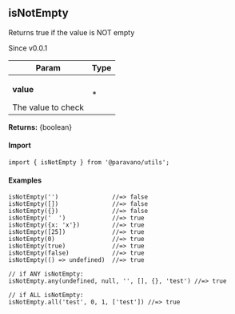 <h2>isNotEmpty</h2>
<p>Returns true if the value is NOT empty</p>
<p>Since v0.0.1</p>
<table>
      <thead>
      <tr>
        <th>Param</th>
        <th>Type</th></tr>
      </thead>
      <tbody><tr><td><p><b>value</b></p>The value to check</td><td>*</td></tr></tbody>
    </table><p><b>Returns:</b> {boolean}</p>
<h4>Import</h4>

```
import { isNotEmpty } from '@paravano/utils';
```

  <h4>Examples</h4>




```
isNotEmpty('')               //=> false
isNotEmpty([])               //=> false
isNotEmpty({})               //=> false
isNotEmpty('  ')             //=> true
isNotEmpty({x: 'x'})         //=> true
isNotEmpty([25])             //=> true
isNotEmpty(0)                //=> true
isNotEmpty(true)             //=> true
isNotEmpty(false)            //=> true
isNotEmpty(() => undefined)  //=> true

// if ANY isNotEmpty:
isNotEmpty.any(undefined, null, '', [], {}, 'test') //=> true

// if ALL isNotEmpty:
isNotEmpty.all('test', 0, 1, ['test']) //=> true
```

